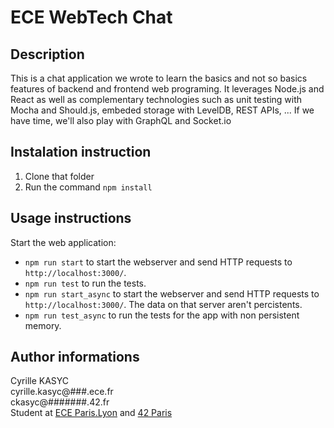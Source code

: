 
# ECE WebTech Chat

## Description

This is a chat application we wrote to learn the basics and not so basics features of backend and frontend web programing. It leverages Node.js and React as well as complementary technologies such as unit testing with Mocha and Should.js, embeded storage with LevelDB, REST APIs, ... If we have time, we'll also play with GraphQL and Socket.io

## Instalation instruction

1. Clone that folder
2. Run the command `npm install`

## Usage instructions

Start the web application:

- `npm run start` to start the webserver and send HTTP requests to `http://localhost:3000/`.
- `npm run test` to run the tests.
- `npm run start_async` to start the webserver and send HTTP requests to `http://localhost:3000/`. The data on that server aren't percistents.
- `npm run test_async` to run the tests for the app with non persistent memory.

## Author informations

Cyrille KASYC   
cyrille.kasyc@###.ece.fr <br>
ckasyc@#######.42.fr <br>
Student at [ECE Paris.Lyon](https://www.ece.fr/) and [42 Paris](http://42.fr/)

